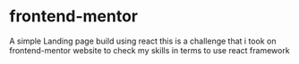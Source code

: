 # frontend-mentor
A simple Landing page build using react
this is a challenge that i took on frontend-mentor website to 
check my skills in terms to use react framework
